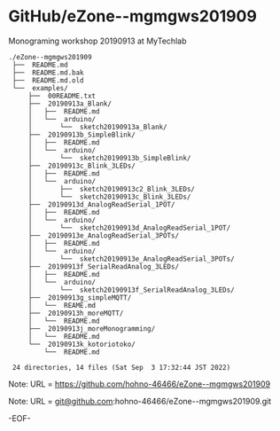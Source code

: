 # GitHub/eZone--mgmgws201909

Monograming workshop 20190913 at MyTechlab

    ./eZone--mgmgws201909
     ├──  README.md
     ├──  README.md.bak
     ├──  README.md.old
     └──  examples/
         ├──  00README.txt
         ├──  20190913a_Blank/
         │   ├──  README.md
         │   └──  arduino/
         │       └──  sketch20190913a_Blank/
         ├──  20190913b_SimpleBlink/
         │   ├──  README.md
         │   └──  arduino/
         │       └──  sketch20190913b_SimpleBlink/
         ├──  20190913c_Blink_3LEDs/
         │   ├──  README.md
         │   └──  arduino/
         │       ├──  sketch20190913c2_Blink_3LEDs/
         │       └──  sketch20190913c_Blink_3LEDs/
         ├──  20190913d_AnalogReadSerial_1POT/
         │   ├──  README.md
         │   └──  arduino/
         │       └──  sketch20190913d_AnalogReadSerial_1POT/
         ├──  20190913e_AnalogReadSerial_3POTs/
         │   ├──  README.md
         │   └──  arduino/
         │       └──  sketch20190913e_AnalogReadSerial_3POTs/
         ├──  20190913f_SerialReadAnalog_3LEDs/
         │   ├──  README.md
         │   └──  arduino/
         │       └──  sketch20190913f_SerialReadAnalog_3LEDs/
         ├──  20190913g_simpleMQTT/
         │   └──  REAME.md
         ├──  20190913h_moreMQTT/
         │   └──  README.md
         ├──  20190913j_moreMonogramming/
         │   └──  README.md
         └──  20190913k_kotoriotoko/
             └──  README.md
     
     24 directories, 14 files (Sat Sep  3 17:32:44 JST 2022)


Note: URL = https://github.com/hohno-46466/eZone--mgmgws201909

Note: URL = git@github.com:hohno-46466/eZone--mgmgws201909.git

-EOF-
